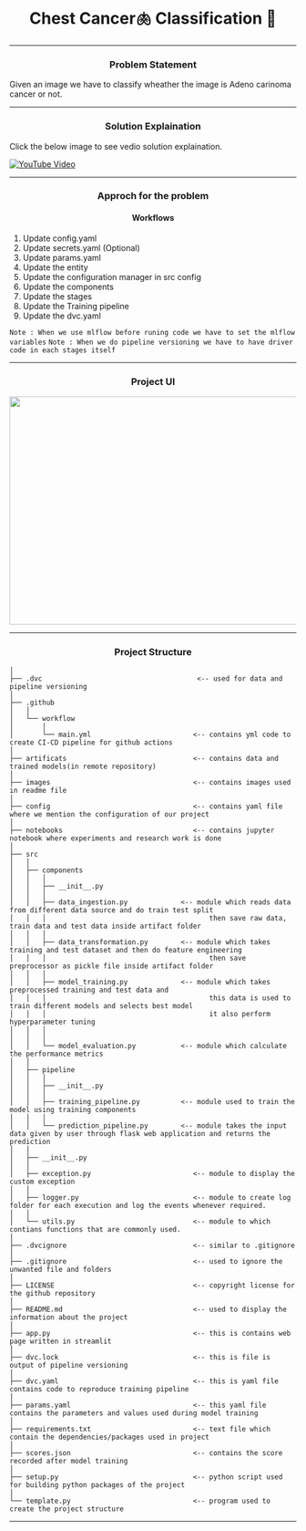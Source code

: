 <h1 align="center">Chest Cancer🫁 Classification 🤖</h1>

---

<h3 align="center">Problem Statement</h3>

Given an image we have to classify wheather the image is Adeno carinoma cancer or not.

---

<h3 align="center">Solution Explaination</h3>

Click the below image to see vedio solution explaination. 

[![YouTube Video](images/youtube-tumbnail.png)](https://www.youtube.com/embed/______)

---

<h3 align="center">Approch for the problem</h3>

<h4 align="center">Workflows</h4>

1. Update config.yaml
2. Update secrets.yaml (Optional)
3. Update params.yaml
4. Update the entity
5. Update the configuration manager in src config
6. Update the components
7. Update the stages
8. Update the Training pipeline
9. Update the dvc.yaml

``` Note : When we use mlflow before runing code we have to set the mlflow variables ```
``` Note : When we do pipeline versioning we have to have driver code in each stages itself ```

---

<h3 align="center">Project UI</h3>

<p align="center"><img src="images/project-ui.png" width="700" height="400"></p>

---

<h3 align="center">Project Structure</h3>

```
│  
├── .dvc                                      <-- used for data and pipeline versioning
│  
├── .github
│   │
│   └── workflow                          
│       │
│       └── main.yml                         <-- contains yml code to create CI-CD pipeline for github actions
│  
├── artificats                               <-- contains data and trained models(in remote repository)
│  
├── images                                   <-- contains images used in readme file
│  
├── config                                   <-- contains yaml file where we mention the configuration of our project
│  
├── notebooks                                <-- contains jupyter notebook where experiments and research work is done
│
├── src
│   │
│   ├── components
│   │   │
│   │   ├── __init__.py
│   │   │
│   │   ├── data_ingestion.py             <-- module which reads data from different data source and do train test split
│   │   │                                        then save raw data, train data and test data inside artifact folder 
│   │   │
│   │   ├── data_transformation.py        <-- module which takes training and test dataset and then do feature engineering
│   │   │                                        then save preprocessor as pickle file inside artifact folder 
│   │   │
│   │   ├── model_training.py             <-- module which takes preprocessed training and test data and 
│   │   │                                        this data is used to train different models and selects best model 
│   │   │                                        it also perform hyperparameter tuning 
│   │   │
│   │   │
│   │   └── model_evaluation.py           <-- module which calculate the performance metrics
│   │
│   ├── pipeline
│   │   │
│   │   ├── __init__.py
│   │   │
│   │   ├── training_pipeline.py          <-- module used to train the model using training components
│   │   │
│   │   └── prediction_pipeline.py        <-- module takes the input data given by user through flask web application and returns the prediction
│   │
│   ├── __init__.py
│   │
│   ├── exception.py                         <-- module to display the custom exception
│   │
│   ├── logger.py                            <-- module to create log folder for each execution and log the events whenever required.
│   │
│   └── utils.py                             <-- module to which contians functions that are commonly used.
│
├── .dvcignore                               <-- similar to .gitignore 
│
├── .gitignore                               <-- used to ignore the unwanted file and folders
│
├── LICENSE                                  <-- copyright license for the github repository 
│
├── README.md                                <-- used to display the information about the project
│
├── app.py                                   <-- this is contains web page written in streamlit
│
├── dvc.lock                                 <-- this is file is output of pipeline versioning
│
├── dvc.yaml                                 <-- this is yaml file contains code to reproduce training pipeline
│
├── params.yaml                              <-- this yaml file contains the parameters and values used during model training
│
├── requirements.txt                         <-- text file which contain the dependencies/packages used in project 
│
├── scores.json                              <-- contains the score recorded after model training
│
├── setup.py                                 <-- python script used for building python packages of the project
│
└── template.py                              <-- program used to create the project structure
```

---